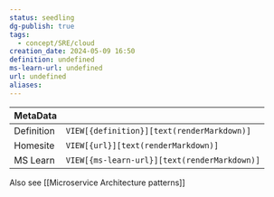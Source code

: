 ```yaml
---
status: seedling
dg-publish: true
tags:
  - concept/SRE/cloud
creation_date: 2024-05-09 16:50
definition: undefined
ms-learn-url: undefined
url: undefined
aliases:
---
```


| MetaData   |                                              |
| ---------- | -------------------------------------------- |
| Definition | `VIEW[{definition}][text(renderMarkdown)]`   |
| Homesite   | `VIEW[{url}][text(renderMarkdown)]`          |
| MS Learn   | `VIEW[{ms-learn-url}][text(renderMarkdown)]` |
Also see [[Microservice Architecture patterns]]
